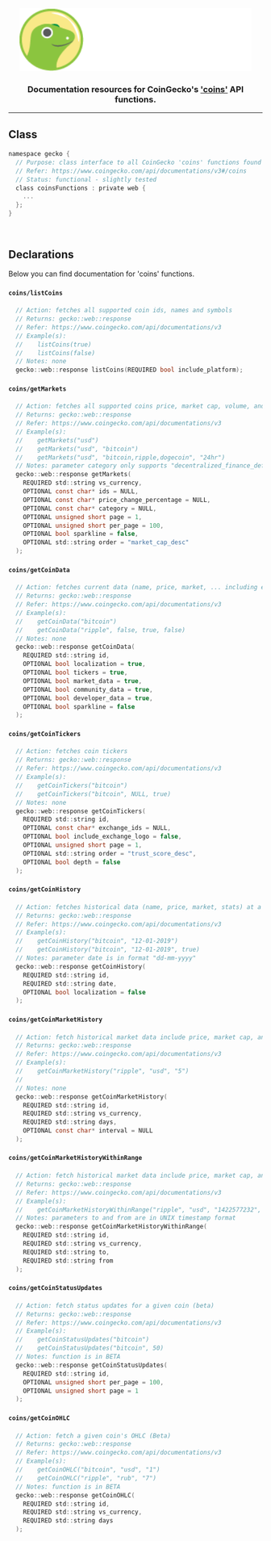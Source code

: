 <p align="center">
  <img width="460" height="125" src="/images/coingecko.jpg">
</p>
<h3 align="center">Documentation resources for CoinGecko's <a href="https://www.coingecko.com/api/documentations/v3#/coins">'coins'</a> API functions.</h3>
<hr>

<h2>Class</h2>

```c
namespace gecko {
  // Purpose: class interface to all CoinGecko 'coins' functions found below
  // Refer: https://www.coingecko.com/api/documentations/v3#/coins
  // Status: functional - slightly tested
  class coinsFunctions : private web {
    ...
  };
}
```

<br>

<h2>Declarations</h2>
<p>Below you can find documentation for 'coins' functions.</p>

<h4><code>coins/listCoins</code></h4>

```c
  // Action: fetches all supported coin ids, names and symbols
  // Returns: gecko::web::response
  // Refer: https://www.coingecko.com/api/documentations/v3
  // Example(s):
  //    listCoins(true)
  //    listCoins(false)
  // Notes: none
  gecko::web::response listCoins(REQUIRED bool include_platform);
```

<h4><code>coins/getMarkets</code></h4>

```c
  // Action: fetches all supported coins price, market cap, volume, and market related data
  // Returns: gecko::web::response
  // Refer: https://www.coingecko.com/api/documentations/v3
  // Example(s):
  //    getMarkets("usd")
  //    getMarkets("usd", "bitcoin")
  //    getMarkets("usd", "bitcoin,ripple,dogecoin", "24hr")
  // Notes: parameter category only supports "decentralized_finance_defi" as of now
  gecko::web::response getMarkets(
    REQUIRED std::string vs_currency,
    OPTIONAL const char* ids = NULL,
    OPTIONAL const char* price_change_percentage = NULL,
    OPTIONAL const char* category = NULL,
    OPTIONAL unsigned short page = 1,
    OPTIONAL unsigned short per_page = 100,
    OPTIONAL bool sparkline = false,
    OPTIONAL std::string order = "market_cap_desc"
  );
```

<h4><code>coins/getCoinData</code></h4>

```c
  // Action: fetches current data (name, price, market, ... including exchange tickers) for a coin
  // Returns: gecko::web::response
  // Refer: https://www.coingecko.com/api/documentations/v3
  // Example(s):
  //    getCoinData("bitcoin")
  //    getCoinData("ripple", false, true, false)
  // Notes: none
  gecko::web::response getCoinData(
    REQUIRED std::string id,
    OPTIONAL bool localization = true,
    OPTIONAL bool tickers = true,
    OPTIONAL bool market_data = true,
    OPTIONAL bool community_data = true,
    OPTIONAL bool developer_data = true,
    OPTIONAL bool sparkline = false
  );
```

<h4><code>coins/getCoinTickers</code></h4>

```c
  // Action: fetches coin tickers
  // Returns: gecko::web::response
  // Refer: https://www.coingecko.com/api/documentations/v3
  // Example(s):
  //    getCoinTickers("bitcoin")
  //    getCoinTickers("bitcoin", NULL, true)
  // Notes: none
  gecko::web::response getCoinTickers(
    REQUIRED std::string id,
    OPTIONAL const char* exchange_ids = NULL,
    OPTIONAL bool include_exchange_logo = false,
    OPTIONAL unsigned short page = 1,
    OPTIONAL std::string order = "trust_score_desc",
    OPTIONAL bool depth = false
  );
```

<h4><code>coins/getCoinHistory</code></h4>

```c
  // Action: fetches historical data (name, price, market, stats) at a given date for a coin
  // Returns: gecko::web::response
  // Refer: https://www.coingecko.com/api/documentations/v3
  // Example(s):
  //    getCoinHistory("bitcoin", "12-01-2019")
  //    getCoinHistory("bitcoin", "12-01-2019", true)
  // Notes: parameter date is in format "dd-mm-yyyy"
  gecko::web::response getCoinHistory(
    REQUIRED std::string id,
    REQUIRED std::string date,
    OPTIONAL bool localization = false
  );
```

<h4><code>coins/getCoinMarketHistory</code></h4>

```c
  // Action: fetch historical market data include price, market cap, and 24h volume 
  // Returns: gecko::web::response
  // Refer: https://www.coingecko.com/api/documentations/v3
  // Example(s):
  //    getCoinMarketHistory("ripple", "usd", "5")
  //    
  // Notes: none
  gecko::web::response getCoinMarketHistory(
    REQUIRED std::string id,
    REQUIRED std::string vs_currency,
    REQUIRED std::string days,
    OPTIONAL const char* interval = NULL 
  );
```

<h4><code>coins/getCoinMarketHistoryWithinRange</code></h4>

```c
  // Action: fetch historical market data include price, market cap, and 24h volume within a range of timestamp
  // Returns: gecko::web::response
  // Refer: https://www.coingecko.com/api/documentations/v3
  // Example(s):
  //    getCoinMarketHistoryWithinRange("ripple", "usd", "1422577232", "1302577232")
  // Notes: parameters to and from are in UNIX timestamp format
  gecko::web::response getCoinMarketHistoryWithinRange(
    REQUIRED std::string id,
    REQUIRED std::string vs_currency,
    REQUIRED std::string to,
    REQUIRED std::string from
  );
```

<h4><code>coins/getCoinStatusUpdates</code></h4>

```c
  // Action: fetch status updates for a given coin (beta)
  // Returns: gecko::web::response
  // Refer: https://www.coingecko.com/api/documentations/v3
  // Example(s):
  //    getCoinStatusUpdates("bitcoin")
  //    getCoinStatusUpdates("bitcoin", 50)
  // Notes: function is in BETA
  gecko::web::response getCoinStatusUpdates(
    REQUIRED std::string id,
    OPTIONAL unsigned short per_page = 100,
    OPTIONAL unsigned short page = 1
  );
```

<h4><code>coins/getCoinOHLC</code></h4>

```c
  // Action: fetch a given coin's OHLC (Beta)
  // Returns: gecko::web::response
  // Refer: https://www.coingecko.com/api/documentations/v3
  // Example(s):
  //    getCoinOHLC("bitcoin", "usd", "1")
  //    getCoinOHLC("ripple", "rub", "7")
  // Notes: function is in BETA
  gecko::web::response getCoinOHLC(
    REQUIRED std::string id,
    REQUIRED std::string vs_currency,
    REQUIRED std::string days
  );
```
